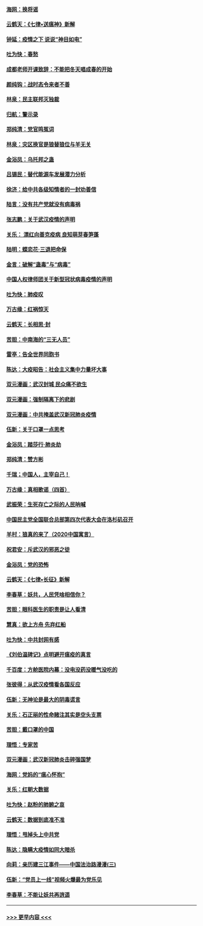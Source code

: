 #### [海网：换将谣](../pages/nsc993/n11873712.md?t=02170711) 
#### [云鹤天：《七律▪送瘟神》新解](../pages/nsc993/n11873598.md?t=02170711) 
#### [钟延：疫情之下 说说“神目如电”](../pages/nsc993/n11873121.md?t=02170711) 
#### [吐为快：春愁](../pages/nsc993/n11872801.md?t=02170711) 
#### [成都老师开课致辞：不能把冬天唱成春的开始](../pages/nsc993/n11872653.md?t=02170711) 
#### [颜纯钩：战时态令来者不善](../pages/nsc993/n11872011.md?t=02170711) 
#### [林泉：民主联邦灭独裁](../pages/nsc993/n11870998.md?t=02170711) 
#### [归航：警示录](../pages/nsc993/n11870963.md?t=02170711) 
#### [郑纯清：党官鸣冤词](../pages/nsc993/n11870938.md?t=02170711) 
#### [林泉：灾区换官是狼替狼位与羊无关](../pages/nsc993/n11870896.md?t=02170711) 
#### [金浴凤：乌托邦之蛊](../pages/nsc993/n11870879.md?t=02170711) 
#### [吕锡民：替代能源车发展潜力分析](../pages/nsc993/n11870656.md?t=02170711) 
#### [徐济：给中共各级知情者的一封劝善信](../pages/nsc993/n11868561.md?t=02170711) 
#### [陆言：没有共产党就没有病毒祸](../pages/nsc993/n11868232.md?t=02170711) 
#### [张志鹏：关于武汉疫情的声明](../pages/nsc993/n11867182.md?t=02170711) 
#### [关乐： 漂红向善克疫病 良知萌芽春笋蓬](../pages/nsc993/n11865710.md?t=02170711) 
#### [陆明：蝶恋花‧三退把命保](../pages/nsc993/n11865673.md?t=02170711) 
#### [金言：破解“蛊毒”与“病毒”](../pages/nsc993/n11864103.md?t=02170711) 
#### [中国人权律师团关于新型冠状病毒疫情的声明](../pages/nsc993/n11864249.md?t=02170711) 
#### [吐为快：肺疫叹](../pages/nsc993/n11864027.md?t=02170711) 
#### [万古缘：红祸惊天](../pages/nsc993/n11864079.md?t=02170711) 
#### [云鹤天：长相思‧封](../pages/nsc993/n11864006.md?t=02170711) 
#### [苦胆：中南海的“三无人员”](../pages/nsc993/n11862997.md?t=02170711) 
#### [雷亭：告全世界同胞书](../pages/nsc993/n11862572.md?t=02170711) 
#### [陈达：大疫昭告：社会主义集中力量坏大事](../pages/nsc993/n11859419.md?t=02170711) 
#### [双元漫画：武汉封城 民众痛不欲生](../pages/nsc993/n11859287.md?t=02170711) 
#### [双元漫画：强制隔离下的悲剧](../pages/nsc993/n11859244.md?t=02170711) 
#### [双元漫画：中共掩盖武汉新冠肺炎疫情](../pages/nsc993/n11858249.md?t=02170711) 
#### [伍新：关于口罩一点思考](../pages/nsc993/n11859195.md?t=02170711) 
#### [金浴凤：踏莎行‧肺炎劫](../pages/nsc993/n11858227.md?t=02170711) 
#### [郑纯清：赞方彬](../pages/nsc993/n11856803.md?t=02170711) 
#### [千瑞；中国人，主宰自己！](../pages/nsc993/n11856793.md?t=02170711) 
#### [万古缘：真相歌谣（四首）](../pages/nsc993/n11856263.md?t=02170711) 
#### [武振荣：生死存亡之际的人民呐喊](../pages/nsc993/n11856256.md?t=02170711) 
#### [中国民主党全国联合总部第四次代表大会在洛杉矶召开](../pages/nsc993/n11856344.md?t=02170711) 
#### [羊村：狼真的来了（2020中国寓言）](../pages/nsc993/n11856229.md?t=02170711) 
#### [祝君安：斥武汉的邪恶之徒](../pages/nsc993/n11855861.md?t=02170711) 
#### [金浴凤：党的恐怖](../pages/nsc993/n11855849.md?t=02170711) 
#### [云鹤天：《七律▪长征》新解](../pages/nsc993/n11855479.md?t=02170711) 
#### [李春草：妖共，人民凭啥相信你？](../pages/nsc993/n11855196.md?t=02170711) 
#### [苦胆：眼科医生的职责是让人看清](../pages/nsc993/n11853840.md?t=02170711) 
#### [慧真：欲上方舟 先弃红船](../pages/nsc993/n11853483.md?t=02170711) 
#### [吐为快：中共封网有感](../pages/nsc993/n11852575.md?t=02170711) 
#### [《刘伯温碑记》点明避开瘟疫的真言](../pages/nsc993/n11852128.md?t=02170711) 
#### [千百度：方舱医院内幕：没电没药没暖气没吃的](../pages/nsc993/n11850211.md?t=02170711) 
#### [张彼得：从武汉疫情看各国反应](../pages/nsc993/n11850102.md?t=02170711) 
#### [伍新：无神论是最大的阴毒谎言](../pages/nsc993/n11846129.md?t=02170711) 
#### [关乐：石正丽的性命赌注其实是空头支票](../pages/nsc993/n11846109.md?t=02170711) 
#### [苦胆：戴口罩的中国](../pages/nsc993/n11845576.md?t=02170711) 
#### [理悟：专家苦](../pages/nsc993/n11845564.md?t=02170711) 
#### [双元漫画：武汉新冠肺炎击碎强国梦](../pages/nsc993/n11843320.md?t=02170711) 
#### [海网：党妈的“瘟心怀抱”](../pages/nsc993/n11840740.md?t=02170711) 
#### [关乐：红朝大数据](../pages/nsc993/n11840675.md?t=02170711) 
#### [吐为快：赵粉的肺腑之哀](../pages/nsc993/n11840618.md?t=02170711) 
#### [云鹤天：数据到底准不准](../pages/nsc993/n11840325.md?t=02170711) 
#### [理悟：甩掉头上中共党](../pages/nsc993/n11838826.md?t=02170711) 
#### [陈达：隐瞒大疫情如同大暗杀](../pages/nsc993/n11838771.md?t=02170711) 
#### [向莉：亲历建三江事件——中国法治路漫漫(三)](../pages/nsc993/n11831825.md?t=02170711) 
#### [伍新：“党员上一线”视频火爆最为党乐见](../pages/nsc993/n11838200.md?t=02170711) 
#### [李春草：不能让妖共再逍遥](../pages/nsc993/n11838102.md?t=02170711) 

----
#### [ >>> 更早内容 <<< ](../indexes/nsc993-earlier.md)
